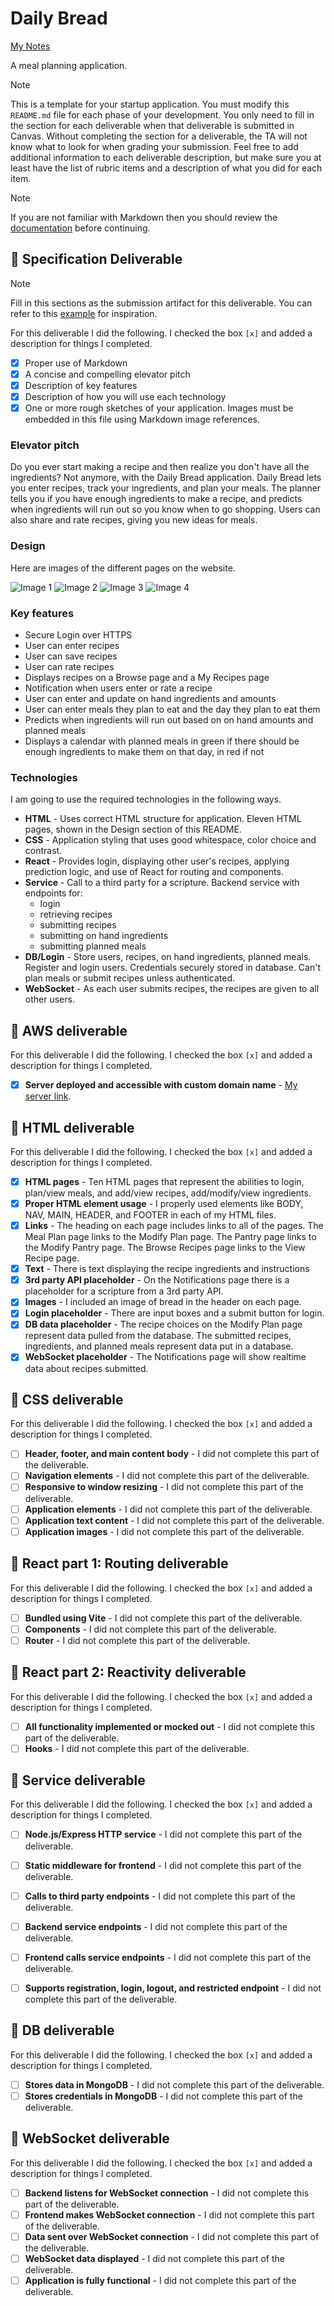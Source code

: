 # Daily Bread

[My Notes](notes.md)

A meal planning application.


> [!NOTE]
>  This is a template for your startup application. You must modify this `README.md` file for each phase of your development. You only need to fill in the section for each deliverable when that deliverable is submitted in Canvas. Without completing the section for a deliverable, the TA will not know what to look for when grading your submission. Feel free to add additional information to each deliverable description, but make sure you at least have the list of rubric items and a description of what you did for each item.

> [!NOTE]
>  If you are not familiar with Markdown then you should review the [documentation](https://docs.github.com/en/get-started/writing-on-github/getting-started-with-writing-and-formatting-on-github/basic-writing-and-formatting-syntax) before continuing.

## 🚀 Specification Deliverable

> [!NOTE]
>  Fill in this sections as the submission artifact for this deliverable. You can refer to this [example](https://github.com/webprogramming260/startup-example/blob/main/README.md) for inspiration.

For this deliverable I did the following. I checked the box `[x]` and added a description for things I completed.

- [x] Proper use of Markdown
- [x] A concise and compelling elevator pitch
- [x] Description of key features
- [x] Description of how you will use each technology
- [x] One or more rough sketches of your application. Images must be embedded in this file using Markdown image references.

### Elevator pitch

Do you ever start making a recipe and then realize you don't have all the ingredients? Not anymore, with the Daily Bread application. Daily Bread lets you enter recipes, track your ingredients, and plan your meals. The planner tells you if you have enough ingredients to make a recipe, and predicts when ingredients will run out so you know when to go shopping. Users can also share and rate recipes, giving you new ideas for meals.

### Design

Here are images of the different pages on the website.

![Image 1](images/MealPlan1.jpg)
![Image 2](images/MealPlan2.jpg)
![Image 3](images/MealPlan3.jpg)
![Image 4](images/MealPlan4.jpg)

### Key features

- Secure Login over HTTPS
- User can enter recipes
- User can save recipes
- User can rate recipes
- Displays recipes on a Browse page and a My Recipes page
- Notification when users enter or rate a recipe
- User can enter and update on hand ingredients and amounts
- User can enter meals they plan to eat and the day they plan to eat them
- Predicts when ingredients will run out based on on hand amounts and planned meals
- Displays a calendar with planned meals in green if there should be enough ingredients to make them on that day, in red if not

### Technologies

I am going to use the required technologies in the following ways.

- **HTML** - Uses correct HTML structure for application. Eleven HTML pages, shown in the Design section of this README.
- **CSS** - Application styling that uses good whitespace, color choice and contrast.
- **React** - Provides login, displaying other user's recipes, applying prediction logic, and use of React for routing and components.
- **Service** - Call to a third party for a scripture. Backend service with endpoints for:
    - login
    - retrieving recipes
    - submitting recipes
    - submitting on hand ingredients
    - submitting planned meals
- **DB/Login** - Store users, recipes, on hand ingredients, planned meals. Register and login users. Credentials securely stored in database. Can't plan meals or submit recipes unless authenticated.
- **WebSocket** - As each user submits recipes, the recipes are given to all other users.

## 🚀 AWS deliverable

For this deliverable I did the following. I checked the box `[x]` and added a description for things I completed.

- [x] **Server deployed and accessible with custom domain name** - [My server link](https://daily-bread.click).

## 🚀 HTML deliverable

For this deliverable I did the following. I checked the box `[x]` and added a description for things I completed.

- [x] **HTML pages** - Ten HTML pages that represent the abilities to login, plan/view meals, and add/view recipes, add/modify/view ingredients.
- [x] **Proper HTML element usage** - I properly used elements like BODY, NAV, MAIN, HEADER, and FOOTER in each of my HTML files.
- [x] **Links** - The heading on each page includes links to all of the pages. The Meal Plan page links to the Modify Plan page. The Pantry page links to the Modify Pantry page. The Browse Recipes page links to the View Recipe page.
- [x] **Text** - There is text displaying the recipe ingredients and instructions
- [x] **3rd party API placeholder** - On the Notifications page there is a placeholder for a scripture from a 3rd party API.
- [x] **Images** - I included an image of bread in the header on each page.
- [x] **Login placeholder** - There are input boxes and a submit button for login.
- [x] **DB data placeholder** - The recipe choices on the Modify Plan page represent data pulled from the database. The submitted recipes, ingredients, and planned meals represent data put in a database.
- [x] **WebSocket placeholder** - The Notifications page will show realtime data about recipes submitted.

## 🚀 CSS deliverable

For this deliverable I did the following. I checked the box `[x]` and added a description for things I completed.

- [ ] **Header, footer, and main content body** - I did not complete this part of the deliverable.
- [ ] **Navigation elements** - I did not complete this part of the deliverable.
- [ ] **Responsive to window resizing** - I did not complete this part of the deliverable.
- [ ] **Application elements** - I did not complete this part of the deliverable.
- [ ] **Application text content** - I did not complete this part of the deliverable.
- [ ] **Application images** - I did not complete this part of the deliverable.

## 🚀 React part 1: Routing deliverable

For this deliverable I did the following. I checked the box `[x]` and added a description for things I completed.

- [ ] **Bundled using Vite** - I did not complete this part of the deliverable.
- [ ] **Components** - I did not complete this part of the deliverable.
- [ ] **Router** - I did not complete this part of the deliverable.

## 🚀 React part 2: Reactivity deliverable

For this deliverable I did the following. I checked the box `[x]` and added a description for things I completed.

- [ ] **All functionality implemented or mocked out** - I did not complete this part of the deliverable.
- [ ] **Hooks** - I did not complete this part of the deliverable.

## 🚀 Service deliverable

For this deliverable I did the following. I checked the box `[x]` and added a description for things I completed.

- [ ] **Node.js/Express HTTP service** - I did not complete this part of the deliverable.
- [ ] **Static middleware for frontend** - I did not complete this part of the deliverable.
- [ ] **Calls to third party endpoints** - I did not complete this part of the deliverable.
- [ ] **Backend service endpoints** - I did not complete this part of the deliverable.
- [ ] **Frontend calls service endpoints** - I did not complete this part of the deliverable.
- [ ] **Supports registration, login, logout, and restricted endpoint** - I did not complete this part of the deliverable.


## 🚀 DB deliverable

For this deliverable I did the following. I checked the box `[x]` and added a description for things I completed.

- [ ] **Stores data in MongoDB** - I did not complete this part of the deliverable.
- [ ] **Stores credentials in MongoDB** - I did not complete this part of the deliverable.

## 🚀 WebSocket deliverable

For this deliverable I did the following. I checked the box `[x]` and added a description for things I completed.

- [ ] **Backend listens for WebSocket connection** - I did not complete this part of the deliverable.
- [ ] **Frontend makes WebSocket connection** - I did not complete this part of the deliverable.
- [ ] **Data sent over WebSocket connection** - I did not complete this part of the deliverable.
- [ ] **WebSocket data displayed** - I did not complete this part of the deliverable.
- [ ] **Application is fully functional** - I did not complete this part of the deliverable.
